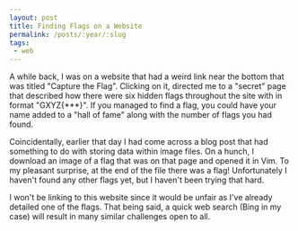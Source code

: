 ```yaml
---
layout: post
title: Finding Flags on a Website
permalink: /posts/:year/:slug
tags:
 - web
---
```


A while back, I was on a website that had a weird link near the bottom that was titled "Capture the Flag". Clicking on it, directed me to a "secret" page that described how there were six hidden flags throughout the site with in format "GXYZ{***}". If you managed to find a flag, you could have your name added to a "hall of fame" along with the number of flags you had found.

Coincidentally, earlier that day I had come across a blog post that had something to do with storing data within image files. On a hunch, I download an image of a flag that was on that page and opened it in Vim. To my pleasant surprise, at the end of the file there was a flag! Unfortunately I haven't found any other flags yet, but I haven't been trying that hard.

I won't be linking to this website since it would be unfair as I've already detailed one of the flags. That being said, a quick web search (Bing in my case) will result in many similar challenges open to all.